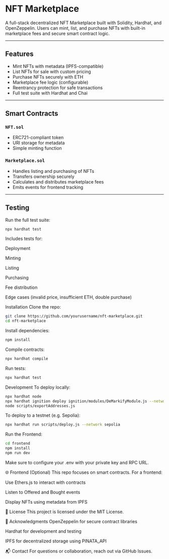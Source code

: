 #  NFT Marketplace

A full-stack decentralized NFT Marketplace built with Solidity, Hardhat, and OpenZeppelin. Users can mint, list, and purchase NFTs with built-in marketplace fees and secure smart contract logic.

---

##  Features

-  Mint NFTs with metadata (IPFS-compatible)
-  List NFTs for sale with custom pricing
-  Purchase NFTs securely with ETH
-  Marketplace fee logic (configurable)
-  Reentrancy protection for safe transactions
-  Full test suite with Hardhat and Chai

---

##  Smart Contracts

### `NFT.sol`

- ERC721-compliant token
- URI storage for metadata
- Simple minting function

### `Marketplace.sol`

- Handles listing and purchasing of NFTs
- Transfers ownership securely
- Calculates and distributes marketplace fees
- Emits events for frontend tracking

---

##  Testing

Run the full test suite:

```bash
npx hardhat test
```

Includes tests for:

Deployment

Minting

Listing

Purchasing

Fee distribution

Edge cases (invalid price, insufficient ETH, double purchase)

 Installation
Clone the repo:

```bash
git clone https://github.com/yourusername/nft-marketplace.git
cd nft-marketplace
```

Install dependencies:

```bash
npm install
```

Compile contracts:

```bash
npx hardhat compile
```

Run tests:

```bash
npx hardhat test
```

 Development
To deploy locally:

```bash
npx hardhat node
npx hardhat ignition deploy ignition/modules/DeMarkifyModule.js --network localhost
node scripts/exportAddresses.js
```

To deploy to a testnet (e.g. Sepolia):

```bash
npx hardhat run scripts/deploy.js --network sepolia
```

Run the Frontend:
```bash
cd frontend
npm install
npm run dev
```

Make sure to configure your .env with your private key and RPC URL.

🌐 Frontend (Optional)
This repo focuses on smart contracts. For a frontend:

Use Ethers.js to interact with contracts

Listen to Offered and Bought events

Display NFTs using metadata from IPFS

📄 License
This project is licensed under the MIT License.

🙌 Acknowledgments
OpenZeppelin for secure contract libraries

Hardhat for development and testing

IPFS for decentralized storage using PINATA_API

📬 Contact
For questions or collaboration, reach out via GitHub Issues.
